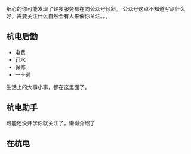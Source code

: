 细心的你可能发现了许多服务都在向公众号倾斜。
公众号这点不知道写点什么好，需要关注什么自然会有人来催你关注。。。

## 杭电后勤

- 电费
- 订水
- 保修
- 一卡通

生活上的大事小事，都在这里面了。

## 杭电助手

可能还没开学你就关注了，懒得介绍了

## 在杭电

​
